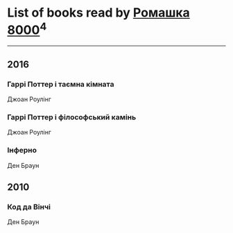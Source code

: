 # List of books read by [Ромашка 8000](https://www.facebook.com/app_scoped_user_id/1367562056650260/)<sup>4</sup>
---

## 2016

### Гаррі Поттер і таємна кімната
Джоан Роулінг


### Гаррі Поттер і філософський камінь
Джоан Роулінг


### Інферно
Ден Браун



## 2010

### Код да Вінчі
Ден Браун




